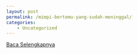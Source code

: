 ```yaml
---
layout: post
permalink: /mimpi-bertemu-yang-sudah-meninggal/
categories:
    - Uncategorized
---
```


[Baca Selengkapnya](/07)